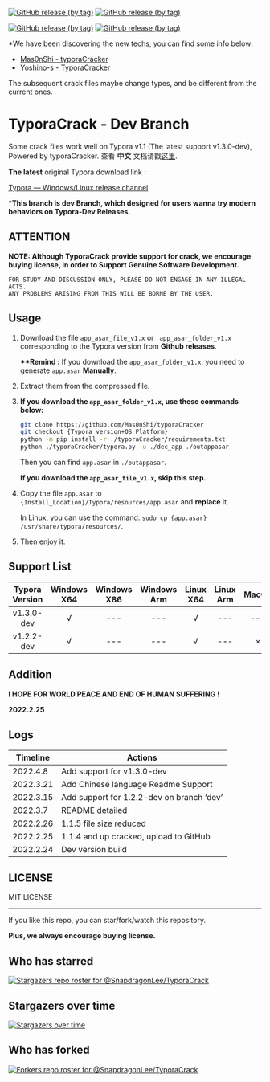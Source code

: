 [![GitHub release (by tag)](https://img.shields.io/github/downloads/SnapdragonLee/TyporaCrack/v1.1.5/total?style=flat)](https://github.com/SnapdragonLee/TyporaCrack/releases/tag/v1.1.5)
[![GitHub release (by tag)](https://img.shields.io/github/downloads/SnapdragonLee/TyporaCrack/v1.2.4/total?style=flat)](https://github.com/SnapdragonLee/TyporaCrack/releases/tag/v1.2.4)

[![GitHub release (by tag)](https://img.shields.io/github/downloads/SnapdragonLee/TyporaCrack/v1.2.2-dev/total?style=flat)](https://github.com/SnapdragonLee/TyporaCrack/releases/tag/v1.2.2-dev)
[![GitHub release (by tag)](https://img.shields.io/github/downloads/SnapdragonLee/TyporaCrack/v1.3.0-dev/total?style=flat)](https://github.com/SnapdragonLee/TyporaCrack/releases/tag/v1.3.0-dev)



*We have been discovering the new techs, you can find some info below:

- [Mas0nShi - typoraCracker](https://github.com/Mas0nShi/typoraCracker)
- [Yoshino-s - TyporaCracker](https://github.com/Yoshino-s/TyporaCracker)

The subsequent crack files maybe change types, and be different from the current ones.



# TyporaCrack - Dev Branch

Some crack files work well on Typora v1.1 (The latest support v1.3.0-dev), Powered by typoraCracker. 查看 **中文** 文档请戳[这里](./README-CN.md).



**The latest** original Typora download link : 

[Typora — Windows/Linux release channel](https://typora.io/releases/all)
	

***This branch is dev Branch, which designed for users wanna try modern behaviors on Typora-Dev Releases.**



## ATTENTION

**NOTE: Although TyporaCrack provide support for crack, we encourage buying license, in order to Support Genuine Software Development.**



```
FOR STUDY AND DISCUSSION ONLY, PLEASE DO NOT ENGAGE IN ANY ILLEGAL ACTS.
ANY PROBLEMS ARISING FROM THIS WILL BE BORNE BY THE USER.
```



## Usage

1. Download the file `app_asar_file_v1.x` or ` app_asar_folder_v1.x` corresponding to the Typora version from **Github releases**. 

   **\*\*Remind :** If you download the `app_asar_folder_v1.x`, you need to generate `app.asar` **Manually**. 

   

2. Extract them from the compressed file.

3. **If you download the `app_asar_folder_v1.x`, use these commands below:**

   ```bash
   git clone https://github.com/Mas0nShi/typoraCracker
   git checkout {Typora_version+OS_Platform}
   python -m pip install -r ./typoraCracker/requirements.txt
   python ./typoraCracker/typora.py -u ./dec_app ./outappasar
   ```

   Then you can find `app.asar` in `./outappasar`.

   **If you download the `app_asar_file_v1.x`, skip this step.**

   

4. Copy the file `app.asar` to `{Install_Location}/Typora/resources/app.asar` and **replace** it. 

   In Linux, you can use the command: `sudo cp {app.asar} /usr/share/typora/resources/`.

2. Then enjoy it.



## Support List

| Typora Version | Windows X64 | Windows X86 | Windows Arm | Linux X64 | Linux Arm | MacOS |
| :------------: | :---------: | :---------: | :---------: | :-------: | :-------: | :---: |
|   v1.3.0-dev   |      √      |     ---     |     ---     |     √     |    ---    |  ---  |
|   v1.2.2-dev   |      √      |     ---     |     ---     |     √     |    ---    |   ×   |



## Addition

**I HOPE FOR WORLD PEACE AND END OF HUMAN SUFFERING !** 

**2022.2.25**



## Logs

| Timeline  | Actions                                   |
| --------- | ----------------------------------------- |
| 2022.4.8  | Add support for v1.3.0-dev                |
| 2022.3.21 | Add Chinese language Readme Support       |
| 2022.3.15 | Add support for 1.2.2-dev on branch ‘dev’ |
| 2022.3.7  | README detailed                           |
| 2022.2.26 | 1.1.5 file size reduced                   |
| 2022.2.25 | 1.1.4 and up cracked, upload to GitHub    |
| 2022.2.24 | Dev version build                         |



## LICENSE

MIT LICENSE





------

If you like this repo, you can star/fork/watch this repository. 

**Plus, we always encourage buying license.**



## Who has starred

[![Stargazers repo roster for @SnapdragonLee/TyporaCrack](https://reporoster.com/stars/dark/SnapdragonLee/TyporaCrack)](https://github.com/SnapdragonLee/TyporaCrack/stargazers)



## Stargazers over time

[![Stargazers over time](https://starchart.cc/SnapdragonLee/TyporaCrack.svg)](https://starchart.cc/SnapdragonLee/TyporaCrack)



## Who has forked

[![Forkers repo roster for @SnapdragonLee/TyporaCrack](https://reporoster.com/forks/dark/SnapdragonLee/TyporaCrack)](https://github.com/SnapdragonLee/TyporaCrack/network/members)
